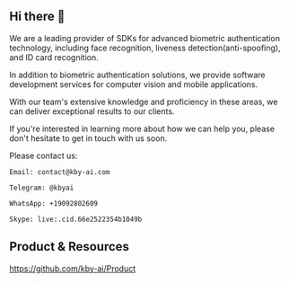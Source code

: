 ## Hi there 👋

<!--

**Here are some ideas to get you started:**

🙋‍♀️ A short introduction - what is your organization all about?
🌈 Contribution guidelines - how can the community get involved?
👩‍💻 Useful resources - where can the community find your docs? Is there anything else the community should know?
🍿 Fun facts - what does your team eat for breakfast?
🧙 Remember, you can do mighty things with the power of [Markdown](https://docs.github.com/github/writing-on-github/getting-started-with-writing-and-formatting-on-github/basic-writing-and-formatting-syntax)
-->
We are a leading provider of SDKs for advanced biometric authentication technology, including face recognition, liveness detection(anti-spoofing), and ID card recognition.

In addition to biometric authentication solutions, we provide software development services for computer vision and mobile applications. 

With our team's extensive knowledge and proficiency in these areas, we can deliver exceptional results to our clients.

If you're interested in learning more about how we can help you, please don't hesitate to get in touch with us soon.

Please contact us:
```
Email: contact@kby-ai.com

Telegram: @kbyai

WhatsApp: +19092802609

Skype: live:.cid.66e2522354b1049b
```

## Product & Resources
https://github.com/kby-ai/Product
